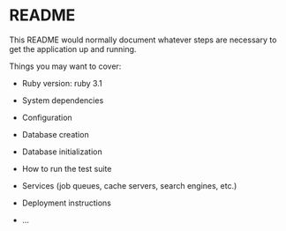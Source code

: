 # README

This README would normally document whatever steps are necessary to get the
application up and running.

Things you may want to cover:

* Ruby version: ruby 3.1

* System dependencies

* Configuration

* Database creation

* Database initialization

* How to run the test suite

* Services (job queues, cache servers, search engines, etc.)

* Deployment instructions

* ...
